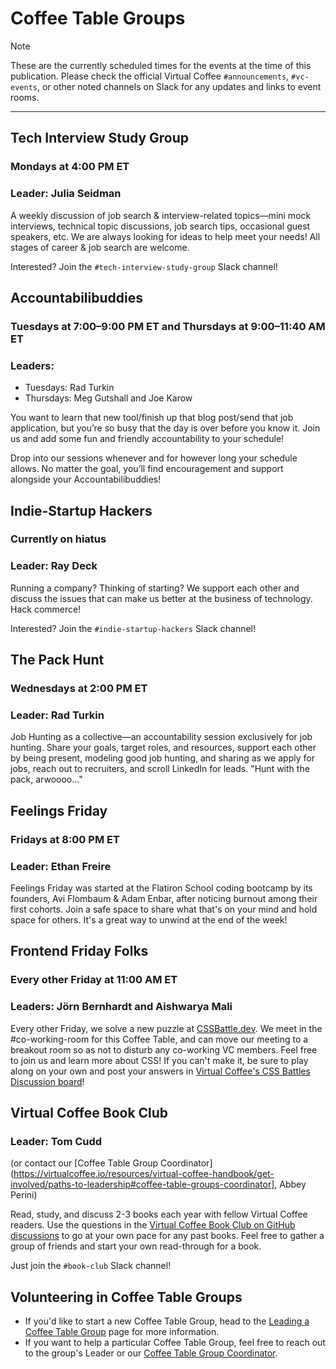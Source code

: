 # Coffee Table Groups

> [!NOTE]
> These are the currently scheduled times for the events at the time of this publication. Please check the official Virtual Coffee `#announcements`, `#vc-events`, or other noted channels on Slack for any updates and links to event rooms.

---

## Tech Interview Study Group

### Mondays at 4:00 PM ET

### Leader: Julia Seidman

A weekly discussion of job search & interview-related topics—mini mock interviews, technical topic discussions, job search tips, occasional guest speakers, etc. We are always looking for ideas to help meet your needs! All stages of career & job search are welcome.

Interested? Join the `#tech-interview-study-group` Slack channel!

## Accountabilibuddies

### Tuesdays at 7:00–9:00 PM ET and Thursdays at 9:00–11:40 AM ET

### Leaders:

- Tuesdays: Rad Turkin
- Thursdays: Meg Gutshall and Joe Karow

You want to learn that new tool/finish up that blog post/send that job application, but you’re so busy that the day is over before you know it. Join us and add some fun and friendly accountability to your schedule!

Drop into our sessions whenever and for however long your schedule allows. No matter the goal, you’ll find encouragement and support alongside your Accountabilibuddies!

## Indie-Startup Hackers

### Currently on hiatus

### Leader: Ray Deck

Running a company? Thinking of starting? We support each other and discuss the issues that can make us better at the business of technology. Hack commerce!

Interested? Join the `#indie-startup-hackers` Slack channel!

## The Pack Hunt

### Wednesdays at 2:00 PM ET

### Leader: Rad Turkin

Job Hunting as a collective—an accountability session exclusively for job hunting. Share your goals, target roles, and resources, support each other by being present, modeling good job hunting, and sharing as we apply for jobs, reach out to recruiters, and scroll LinkedIn for leads. "Hunt with the pack, arwoooo..."

## Feelings Friday

### Fridays at 8:00 PM ET

### Leader: Ethan Freire

Feelings Friday was started at the Flatiron School coding bootcamp by its founders, Avi Flombaum & Adam Enbar, after noticing burnout among their first cohorts. Join a safe space to share what that's on your mind and hold space for others. It's a great way to unwind at the end of the week!

## Frontend Friday Folks

### Every other Friday at 11:00 AM ET

### Leaders: Jörn Bernhardt and Aishwarya Mali

Every other Friday, we solve a new puzzle at [CSSBattle.dev](https://cssbattle.dev/). We meet in the #co-working-room for this Coffee Table, and can move our meeting to a breakout room so as not to disturb any co-working VC members. Feel free to join us and learn more about CSS! If you can't make it, be sure to play along on your own and post your answers in [Virtual Coffee's CSS Battles Discussion board](https://github.com/orgs/Virtual-Coffee/discussions/categories/css-battles)!

## Virtual Coffee Book Club

### Leader: Tom Cudd

(or contact our [Coffee Table Group Coordinator](https://virtualcoffee.io/resources/virtual-coffee-handbook/get-involved/paths-to-leadership#coffee-table-groups-coordinator], Abbey Perini)

Read, study, and discuss 2-3 books each year with fellow Virtual Coffee readers. Use the questions in the [Virtual Coffee Book Club on GitHub discussions](https://github.com/orgs/Virtual-Coffee/discussions/categories/vc-book-club) to go at your own pace for any past books. Feel free to gather a group of friends and start your own read-through for a book.

Just join the `#book-club` Slack channel!



## Volunteering in Coffee Table Groups

- If you'd like to start a new Coffee Table Group, head to the [Leading a Coffee Table Group](https://virtualcoffee.io/resources/virtual-coffee-handbook/get-involved/leading-coffee-table-groups) page for more information.
- If you want to help a particular Coffee Table Group, feel free to reach out to the group's Leader or our [Coffee Table Group Coordinator](https://virtualcoffee.io/resources/virtual-coffee-handbook/get-involved/paths-to-leadership#coffee-table-groups-coordinator).
